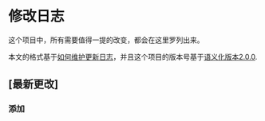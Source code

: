 # 修改日志

这个项目中，所有需要值得一提的改变，都会在这里罗列出来。

本文的格式基于[如何维护更新日志](https://keepachangelog.com/zh-CN/1.0.0/)，并且这个项目的版本号基于[语义化版本2.0.0](https://semver.org/lang/zh-CN/).

## [最新更改]

### 添加

<!-- [最新更改]: https://github.com/jujili/bucket/compare/v0.1.0...HEAD -->
<!-- [0.1.0]: https://github.com/jujili/bucket/compare/v0.0.0...v0.1.0 -->

<!-- ### 添加 -->
<!-- ### 变更 -->
<!-- ### 待删除 -->
<!-- ### 已删除 -->
<!-- ### 修复 -->
<!-- ### 安全改进 -->
<!--  -->
<!-- ### Added 新添加的功能。 -->
<!-- ### Changed 对现有功能的变更。 -->
<!-- ### Deprecated 已经不建议使用，准备很快移除的功能。 -->
<!-- ### Removed 已经移除的功能。 -->
<!-- ### Fixed 对bug的修复 -->
<!-- ### Security 对安全的改进 -->
